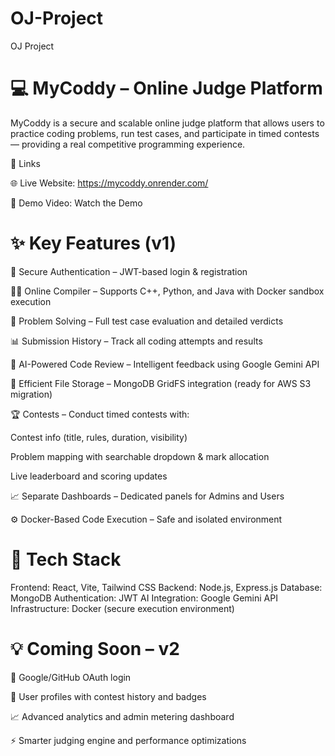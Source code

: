 # OJ-Project
OJ Project

# 💻 MyCoddy – Online Judge Platform

MyCoddy is a secure and scalable online judge platform that allows users to practice coding problems, run test cases, and participate in timed contests — providing a real competitive programming experience.

🔗 Links

🌐 Live Website: https://mycoddy.onrender.com/

🎥 Demo Video: Watch the Demo

# ✨ Key Features (v1)

🔐 Secure Authentication – JWT-based login & registration

🧑‍💻 Online Compiler – Supports C++, Python, and Java with Docker sandbox execution

🧩 Problem Solving – Full test case evaluation and detailed verdicts

📊 Submission History – Track all coding attempts and results

🤖 AI-Powered Code Review – Intelligent feedback using Google Gemini API

📂 Efficient File Storage – MongoDB GridFS integration (ready for AWS S3 migration)

🏆 Contests – Conduct timed contests with:

Contest info (title, rules, duration, visibility)

Problem mapping with searchable dropdown & mark allocation

Live leaderboard and scoring updates

📈 Separate Dashboards – Dedicated panels for Admins and Users

⚙️ Docker-Based Code Execution – Safe and isolated environment

# 🚀 Tech Stack

Frontend: React, Vite, Tailwind CSS
Backend: Node.js, Express.js
Database: MongoDB
Authentication: JWT
AI Integration: Google Gemini API
Infrastructure: Docker (secure execution environment)

# 💡 Coming Soon – v2

🔑 Google/GitHub OAuth login

👤 User profiles with contest history and badges

📈 Advanced analytics and admin metering dashboard

⚡ Smarter judging engine and performance optimizations

